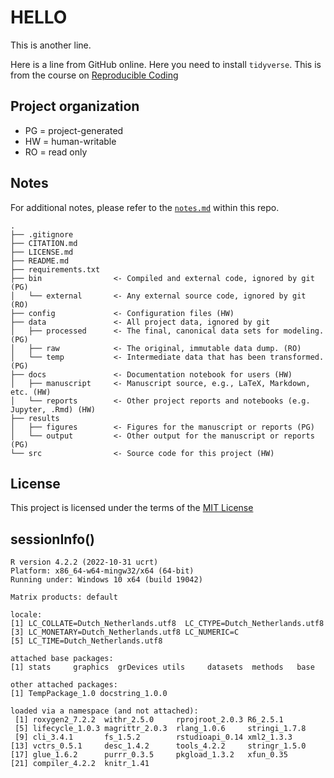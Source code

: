 # HELLO

This is another line.

Here is a line from GitHub online. Here you need to install `tidyverse`. This is from the course on [Reproducible Coding](https://utrechtuniversity.github.io/workshop-computational-reproducibility/docs/7.2-the-readme-page.html)

## Project organization
- PG = project-generated
- HW = human-writable
- RO = read only

## Notes

For additional notes, please refer to the [`notes.md`](/notes.md) within this repo.

```
.
├── .gitignore
├── CITATION.md
├── LICENSE.md
├── README.md
├── requirements.txt
├── bin                <- Compiled and external code, ignored by git (PG)
│   └── external       <- Any external source code, ignored by git (RO)
├── config             <- Configuration files (HW)
├── data               <- All project data, ignored by git
│   ├── processed      <- The final, canonical data sets for modeling. (PG)
│   ├── raw            <- The original, immutable data dump. (RO)
│   └── temp           <- Intermediate data that has been transformed. (PG)
├── docs               <- Documentation notebook for users (HW)
│   ├── manuscript     <- Manuscript source, e.g., LaTeX, Markdown, etc. (HW)
│   └── reports        <- Other project reports and notebooks (e.g. Jupyter, .Rmd) (HW)
├── results
│   ├── figures        <- Figures for the manuscript or reports (PG)
│   └── output         <- Other output for the manuscript or reports (PG)
└── src                <- Source code for this project (HW)

```


## License

This project is licensed under the terms of the [MIT License](/LICENSE.md)

## sessionInfo()

```
R version 4.2.2 (2022-10-31 ucrt)
Platform: x86_64-w64-mingw32/x64 (64-bit)
Running under: Windows 10 x64 (build 19042)

Matrix products: default

locale:
[1] LC_COLLATE=Dutch_Netherlands.utf8  LC_CTYPE=Dutch_Netherlands.utf8   
[3] LC_MONETARY=Dutch_Netherlands.utf8 LC_NUMERIC=C                      
[5] LC_TIME=Dutch_Netherlands.utf8    

attached base packages:
[1] stats     graphics  grDevices utils     datasets  methods   base     

other attached packages:
[1] TempPackage_1.0 docstring_1.0.0

loaded via a namespace (and not attached):
 [1] roxygen2_7.2.2  withr_2.5.0     rprojroot_2.0.3 R6_2.5.1       
 [5] lifecycle_1.0.3 magrittr_2.0.3  rlang_1.0.6     stringi_1.7.8  
 [9] cli_3.4.1       fs_1.5.2        rstudioapi_0.14 xml2_1.3.3     
[13] vctrs_0.5.1     desc_1.4.2      tools_4.2.2     stringr_1.5.0  
[17] glue_1.6.2      purrr_0.3.5     pkgload_1.3.2   xfun_0.35      
[21] compiler_4.2.2  knitr_1.41 
```

